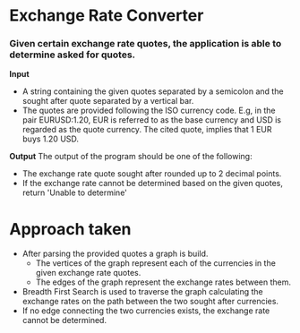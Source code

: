 # Exchange Rate Converter

### Given certain exchange rate quotes, the application is able to determine asked for quotes.

**Input**
- A string containing the given quotes separated by a semicolon and the sought after quote separated by a vertical bar.
- The quotes are provided following the ISO currency code. E.g, in the pair EURUSD:1.20, EUR is referred to as the base currency and USD is regarded as the quote currency. The cited quote, implies that 1 EUR buys 1.20 USD.

**Output**
The output of the program should be one of the following:
- The exchange rate quote sought after rounded up to 2 decimal points.
- If the exchange rate cannot be determined based on the given quotes, return 'Unable to determine'

# Approach taken

* After parsing the provided quotes a graph is build.
  * The vertices of the graph represent each of the currencies in the given exchange rate quotes.
  * The edges of the graph represent the exchange rates between them.
* Breadth First Search is used to traverse the graph calculating the exchange rates on the path between the two sought after currencies.
* If no edge connecting the two currencies exists, the exchange rate cannot be determined.